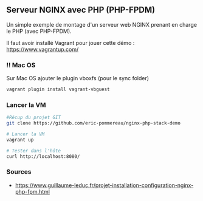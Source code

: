 ## Serveur NGINX avec PHP (PHP-FPDM)

Un simple exemple de montage d'un serveur web NGINX prenant en charge le PHP (avec PHP-FPDM).

Il faut avoir installé Vagrant pour jouer cette démo : https://www.vagrantup.com/

### !! Mac OS
Sur Mac OS ajouter le plugin vboxfs (pour le sync folder) 
```sh
vagrant plugin install vagrant-vbguest
```

### Lancer la VM
```sh
#Récup du projet GIT
git clone https://github.com/eric-pommereau/nginx-php-stack-demo

# Lancer la VM
vagrant up

# Tester dans l'hôte
curl http://localhost:8080/
```

### Sources

- https://www.guillaume-leduc.fr/projet-installation-configuration-nginx-php-fpm.html
